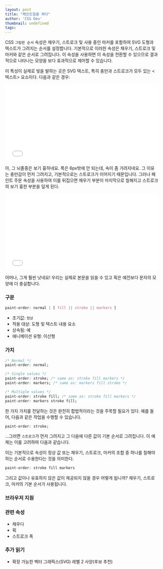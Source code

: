 ```yaml
---
layout: post
title: "페인트칠을 하다"
author: 'CSS Dev'
thumbnail: undefined
tags: 
---
```



CSS `그림판 순서` 속성은 채우기, 스트로크 및 사용 중인 마커를 포함하여 SVG 도형과 텍스트가 그려지는 순서를 설정합니다. 기본적으로 이러한 속성은 채우기, 스트로크 및 마커와 같은 순서로 그려집니다. 이 속성을 사용하면 이 속성을 전환할 수 있으므로 결과적으로 나타나는 모양을 보다 효과적으로 제어할 수 있습니다.

이 특성이 실제로 빛을 발하는 곳은 SVG 텍스트, 특히 충만과 스트로크가 모두 있는 <텍스트> 요소이다. 다음과 같은 경우:

<div class="wp-block-cp-codepen-gutenberg-embed-block cp_embed_wrapper resizable" style="height: 250px;"><iframe id="cp_embed_wvGEMde" src="//codepen.io/anon/embed/wvGEMde?height=250&amp;theme-id=1&amp;slug-hash=wvGEMde&amp;default-tab=result" height="250" scrolling="no" frameborder="0" allowfullscreen="" allowpaymentrequest="" name="CodePen Embed wvGEMde" title="CodePen Embed wvGEMde" class="cp_embed_iframe" style="width: 100%; overflow: hidden; height: 100%;">CodePen Embed Fallback</iframe><div class="win-size-grip" style="touch-action: none;"></div></div>

아, 그 뇌졸중은 보기 흉하네요. 폭은 6px밖에 안 되는데, 속이 좀 가려지네요. 그 이유는 충만감이 먼저 그려지고, 기본적으로는 스트로크가 이어지기 때문입니다. 그러나 페인트 주문 속성을 사용하여 이를 뒤집으면 채우기 부분이 마지막으로 칠해지고 스트로크의 보기 흉한 부분을 덮게 된다.

<div class="wp-block-cp-codepen-gutenberg-embed-block cp_embed_wrapper resizable" style="height: 250px;"><iframe id="cp_embed_NWNLxrg" src="//codepen.io/anon/embed/NWNLxrg?height=250&amp;theme-id=1&amp;slug-hash=NWNLxrg&amp;default-tab=result" height="250" scrolling="no" frameborder="0" allowfullscreen="" allowpaymentrequest="" name="CodePen Embed NWNLxrg" title="CodePen Embed NWNLxrg" class="cp_embed_iframe" style="width: 100%; overflow: hidden; height: 100%;">CodePen Embed Fallback</iframe><div class="win-size-grip" style="touch-action: none;"></div></div>

어머나, 그게 훨씬 낫네요! 우리는 실제로 본문을 읽을 수 있고 획은 예전보다 문자의 모양에 더 충실합니다.

### 구문

```css
paint-order: normal | [ fill || stroke || markers ]
```

- 초기값: `정상`
- 적용 대상: 도형 및 텍스트 내용 요소
- 상속됨: 예
- 애니메이션 유형: 이산형

### 가치

```css
/* Normal */
paint-order: normal;

/* Single values */
paint-order: stroke; /* same as: stroke fill markers */
paint-order: markers; /* same as: markers fill stroke */

/* Multiple values */
paint-order: stroke fill; /* same as: stroke fill markers */
paint-order: markers stroke fill;
```

한 가지 가치를 전달하는 것은 완전히 합법적이라는 것을 주목할 필요가 있다. 예를 들어, 다음과 같은 작업을 수행할 수 있습니다.

```css
paint-order: stroke;
```

…그러면 `스트로크`가 먼저 그려지고 그 다음에 다른 값이 기본 순서로 그려집니다. 이 예제는 이를 고려하여 다음과 같습니다.

이는 기본적으로 속성이 정상 값 또는 채우기, 스트로크, 마커의 조합 중 하나를 칠해야 하는 순서로 수용한다는 것을 의미한다.

```css
paint-order: stroke fill markers
```

그리고 값이나 유효하지 않은 값이 제공되지 않을 경우 어떻게 됩니까? 채우기, 스트로크, 마커의 기본 순서가 사용됩니다.

### 브라우저 지원

### 관련 속성

- 채우다
- 획
- 스트로크 폭

### 추가 읽기

- 확장 가능한 벡터 그래픽스(SVG) 레벨 2 사양(후보 추천)